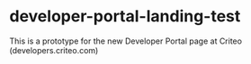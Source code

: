 # developer-portal-landing-test
This is a prototype for the new Developer Portal page at Criteo (developers.criteo.com)
